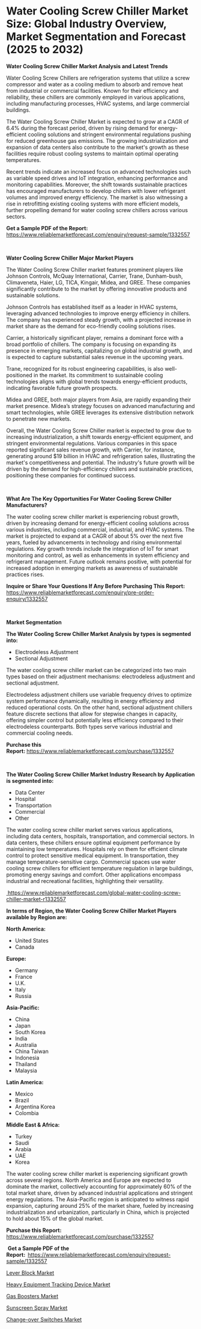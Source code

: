 <p><h1>Water Cooling Screw Chiller Market Size: Global Industry Overview, Market Segmentation and Forecast (2025 to 2032)</h1></p><p><strong>Water Cooling Screw Chiller Market Analysis and Latest Trends</strong></p>
<p><p>Water Cooling Screw Chillers are refrigeration systems that utilize a screw compressor and water as a cooling medium to absorb and remove heat from industrial or commercial facilities. Known for their efficiency and reliability, these chillers are commonly employed in various applications, including manufacturing processes, HVAC systems, and large commercial buildings.</p><p>The Water Cooling Screw Chiller Market is expected to grow at a CAGR of 6.4% during the forecast period, driven by rising demand for energy-efficient cooling solutions and stringent environmental regulations pushing for reduced greenhouse gas emissions. The growing industrialization and expansion of data centers also contribute to the market's growth as these facilities require robust cooling systems to maintain optimal operating temperatures. </p><p>Recent trends indicate an increased focus on advanced technologies such as variable speed drives and IoT integration, enhancing performance and monitoring capabilities. Moreover, the shift towards sustainable practices has encouraged manufacturers to develop chillers with lower refrigerant volumes and improved energy efficiency. The market is also witnessing a rise in retrofitting existing cooling systems with more efficient models, further propelling demand for water cooling screw chillers across various sectors.</p></p>
<p><strong>Get a Sample PDF of the Report:&nbsp;</strong> <a href="https://www.reliablemarketforecast.com/enquiry/request-sample/1332557?utm_campaign=2011&utm_medium=2&utm_source=Github&utm_content=ia&utm_term=24032025&utm_id=water-cooling-screw-chiller">https://www.reliablemarketforecast.com/enquiry/request-sample/1332557</a></p>
<p>&nbsp;</p>
<p><strong>Water Cooling Screw Chiller Major Market Players</strong></p>
<p><p>The Water Cooling Screw Chiller market features prominent players like Johnson Controls, McQuay International, Carrier, Trane, Dunham-bush, Climaveneta, Haier, LG, TICA, Kingair, Midea, and GREE. These companies significantly contribute to the market by offering innovative products and sustainable solutions.</p><p>Johnson Controls has established itself as a leader in HVAC systems, leveraging advanced technologies to improve energy efficiency in chillers. The company has experienced steady growth, with a projected increase in market share as the demand for eco-friendly cooling solutions rises.</p><p>Carrier, a historically significant player, remains a dominant force with a broad portfolio of chillers. The company is focusing on expanding its presence in emerging markets, capitalizing on global industrial growth, and is expected to capture substantial sales revenue in the upcoming years.</p><p>Trane, recognized for its robust engineering capabilities, is also well-positioned in the market. Its commitment to sustainable cooling technologies aligns with global trends towards energy-efficient products, indicating favorable future growth prospects.</p><p>Midea and GREE, both major players from Asia, are rapidly expanding their market presence. Midea’s strategy focuses on advanced manufacturing and smart technologies, while GREE leverages its extensive distribution network to penetrate new markets.</p><p>Overall, the Water Cooling Screw Chiller market is expected to grow due to increasing industrialization, a shift towards energy-efficient equipment, and stringent environmental regulations. Various companies in this space reported significant sales revenue growth, with Carrier, for instance, generating around $19 billion in HVAC and refrigeration sales, illustrating the market's competitiveness and potential. The industry's future growth will be driven by the demand for high-efficiency chillers and sustainable practices, positioning these companies for continued success.</p></p>
<p>&nbsp;</p>
<p><strong>What Are The Key Opportunities For Water Cooling Screw Chiller Manufacturers?</strong></p>
<p><p>The water cooling screw chiller market is experiencing robust growth, driven by increasing demand for energy-efficient cooling solutions across various industries, including commercial, industrial, and HVAC systems. The market is projected to expand at a CAGR of about 5% over the next five years, fueled by advancements in technology and rising environmental regulations. Key growth trends include the integration of IoT for smart monitoring and control, as well as enhancements in system efficiency and refrigerant management. Future outlook remains positive, with potential for increased adoption in emerging markets as awareness of sustainable practices rises.</p></p>
<p><strong>Inquire or Share Your Questions If Any Before Purchasing This Report:</strong> <a href="https://www.reliablemarketforecast.com/enquiry/pre-order-enquiry/1332557?utm_campaign=2011&utm_medium=2&utm_source=Github&utm_content=ia&utm_term=24032025&utm_id=water-cooling-screw-chiller">https://www.reliablemarketforecast.com/enquiry/pre-order-enquiry/1332557</a></p>
<p>&nbsp;</p>
<p><strong>Market Segmentation</strong></p>
<p><strong>The Water Cooling Screw Chiller Market Analysis by types is segmented into:</strong></p>
<p><ul><li>Electrodeless Adjustment</li><li>Sectional Adjustment</li></ul></p>
<p><p>The water cooling screw chiller market can be categorized into two main types based on their adjustment mechanisms: electrodeless adjustment and sectional adjustment. </p><p>Electrodeless adjustment chillers use variable frequency drives to optimize system performance dynamically, resulting in energy efficiency and reduced operational costs. On the other hand, sectional adjustment chillers feature discrete sections that allow for stepwise changes in capacity, offering simpler control but potentially less efficiency compared to their electrodeless counterparts. Both types serve various industrial and commercial cooling needs.</p></p>
<p><strong>Purchase this Report:&nbsp;</strong><a href="https://www.reliablemarketforecast.com/purchase/1332557?utm_campaign=2011&utm_medium=2&utm_source=Github&utm_content=ia&utm_term=24032025&utm_id=water-cooling-screw-chiller">https://www.reliablemarketforecast.com/purchase/1332557</a></p>
<p>&nbsp;</p>
<p><strong>The Water Cooling Screw Chiller Market Industry Research by Application is segmented into:</strong></p>
<p><ul><li>Data Center</li><li>Hospital</li><li>Transportation</li><li>Commercial</li><li>Other</li></ul></p>
<p><p>The water cooling screw chiller market serves various applications, including data centers, hospitals, transportation, and commercial sectors. In data centers, these chillers ensure optimal equipment performance by maintaining low temperatures. Hospitals rely on them for efficient climate control to protect sensitive medical equipment. In transportation, they manage temperature-sensitive cargo. Commercial spaces use water cooling screw chillers for efficient temperature regulation in large buildings, promoting energy savings and comfort. Other applications encompass industrial and recreational facilities, highlighting their versatility.</p></p>
<p><a href="https://www.reliablemarketforecast.com/global-water-cooling-screw-chiller-market-r1332557?utm_campaign=2011&utm_medium=2&utm_source=Github&utm_content=ia&utm_term=24032025&utm_id=water-cooling-screw-chiller">&nbsp;https://www.reliablemarketforecast.com/global-water-cooling-screw-chiller-market-r1332557</a></p>
<p><strong>In terms of Region, the Water Cooling Screw Chiller Market Players available by Region are:</strong></p>
<p>
    <p> <strong> North America: </strong>
        <ul>
            <li>United States</li>
            <li>Canada</li>
        </ul>
        </p> 
    <p> <strong> Europe: </strong>
        <ul>
            <li>Germany</li>
            <li>France</li>
            <li>U.K.</li>
            <li>Italy</li>
            <li>Russia</li>
        </ul>
        </p> 
    <p> <strong> Asia-Pacific: </strong>
        <ul>
            <li>China</li>
            <li>Japan</li>
            <li>South Korea</li>
            <li>India</li>
            <li>Australia</li>
            <li>China Taiwan</li>
            <li>Indonesia</li>
            <li>Thailand</li>
            <li>Malaysia</li>
        </ul>
        </p> 
    <p> <strong> Latin America: </strong>
        <ul>
            <li>Mexico</li>
            <li>Brazil</li>
            <li>Argentina Korea</li>
            <li>Colombia</li>
        </ul>
        </p> 
    <p> <strong> Middle East & Africa: </strong>
        <ul>
            <li>Turkey</li>
            <li>Saudi</li>
            <li>Arabia</li>
            <li>UAE</li>
            <li>Korea</li>
        </ul>
    </p>
    </p>
<p><p>The water cooling screw chiller market is experiencing significant growth across several regions. North America and Europe are expected to dominate the market, collectively accounting for approximately 60% of the total market share, driven by advanced industrial applications and stringent energy regulations. The Asia-Pacific region is anticipated to witness rapid expansion, capturing around 25% of the market share, fueled by increasing industrialization and urbanization, particularly in China, which is projected to hold about 15% of the global market.</p></p>
<p><strong>Purchase this Report: </strong><a href="https://www.reliablemarketforecast.com/purchase/1332557?utm_campaign=2011&utm_medium=2&utm_source=Github&utm_content=ia&utm_term=24032025&utm_id=water-cooling-screw-chiller">https://www.reliablemarketforecast.com/purchase/1332557</a></p>
<p>&nbsp;<strong>Get a Sample PDF of the Report:&nbsp;&nbsp;</strong><a href="https://www.reliablemarketforecast.com/enquiry/request-sample/1332557?utm_campaign=2011&utm_medium=2&utm_source=Github&utm_content=ia&utm_term=24032025&utm_id=water-cooling-screw-chiller">https://www.reliablemarketforecast.com/enquiry/request-sample/1332557</a></p>
<p><strong></strong></p>
<p><p><a href="https://www.linkedin.com/pulse/lever-block-market-sizeshare-recent-development-sales-pricesforecasted-oyzqe?utm_campaign=2011&utm_medium=2&utm_source=Github&utm_content=ia&utm_term=24032025&utm_id=water-cooling-screw-chiller">Lever Block Market</a></p><p><a href="https://www.linkedin.com/pulse/heavy-equipment-tracking-device-market-trend-indicates-rapid-nmgqe?utm_campaign=2011&utm_medium=2&utm_source=Github&utm_content=ia&utm_term=24032025&utm_id=water-cooling-screw-chiller">Heavy Equipment Tracking Device Market</a></p><p><a href="https://www.linkedin.com/pulse/gas-boosters-market-size-type-product-global-industry-analysis-pxfve?utm_campaign=2011&utm_medium=2&utm_source=Github&utm_content=ia&utm_term=24032025&utm_id=water-cooling-screw-chiller">Gas Boosters Market</a></p><p><a href="https://github.com/achilekirwan/Market-Research-Report-List-1/blob/main/sunscreen-spray-market.md?utm_campaign=2011&utm_medium=2&utm_source=Github&utm_content=ia&utm_term=24032025&utm_id=water-cooling-screw-chiller">Sunscreen Spray Market</a></p><p><a href="https://github.com/bettysbozer/Market-Research-Report-List-1/blob/main/change-over-switches-market.md?utm_campaign=2011&utm_medium=2&utm_source=Github&utm_content=ia&utm_term=24032025&utm_id=water-cooling-screw-chiller">Change-over Switches Market</a></p></p>